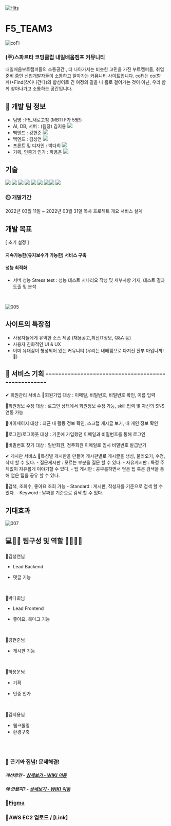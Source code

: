 [![Hits](https://hits.seeyoufarm.com/api/count/incr/badge.svg?url=https%3A%2F%2Fgithub.com%2FKEEMSY%2FF5_TEAM3&count_bg=%2316D7F3&title_bg=%23BDCF29&icon=buymeacoffee.svg&icon_color=%231A1B18&title=%EB%B0%A9%EB%AC%B8%EC%9E%90%EC%88%98&edge_flat=false)](https://hits.seeyoufarm.com)
# F5_TEAM3
![coFi](https://user-images.githubusercontent.com/96563134/160969737-49685ef2-07b4-4ff7-af0f-1ff595272e65.png)
### (주)스파르타 코딩클럽 내일배움캠프 커뮤니티
내일배움부트캠퍼들의 소통공간 , 더 나아가서는 비슷한 고민을 가진 부트캠퍼들, 취업준비 중인 신입개발자들이 소통하고 알아가는 커뮤니티 사이트입니다.
coFi는 co(함께)+Find(찾아나간다)의 합성어로 긴 여정의 길을 나 홀로 걸어가는 것이 아닌, 우리 함께 찾아나가고 소통하는 공간입니다.

## 🧙 개발 팀 정보
- 팀명 : F5_새로고침 (MBTI F가 5명!)
- AI, DB, 서버 : (팀장) 김지용 [<img src="https://img.shields.io/badge/Github-181717?style=flat-square&logo=Github&logoColor=white"/></a>](https://github.com/JerryKim1023)
- 백앤드 : 강현준 [<img src="https://img.shields.io/badge/Github-181717?style=flat-square&logo=Github&logoColor=white"/></a>](https://github.com/guswns4637)
- 백엔드 : 김성연 [<img src="https://img.shields.io/badge/Github-181717?style=flat-square&logo=Github&logoColor=white"/></a>](https://github.com/KEEMSY)
- 프론트 및 디자인 : 박다희 [<img src="https://img.shields.io/badge/Github-181717?style=flat-square&logo=Github&logoColor=white"/></a>](https://github.com/DaheePark-00)
- 기획, 인증과 인가 : 하용운 [<img src="https://img.shields.io/badge/Github-181717?style=flat-square&logo=Github&logoColor=white"/></a>](https://github.com/hayongwoon)

## 기술
<img src="https://img.shields.io/badge/html5-E34F26?style=for-the-badge&logo=html5&logoColor=white"> 
<img src="https://img.shields.io/badge/css-1572B6?style=for-the-badge&logo=css3&logoColor=white"> 
<img src="https://img.shields.io/badge/javascript-F7DF1E?style=for-the-badge&logo=javascript&logoColor=black"> 
<img src="https://img.shields.io/badge/jquery-0769AD?style=for-the-badge&logo=jquery&logoColor=white">
<img src="https://img.shields.io/badge/django-092E20?style=for-the-badge&logo=django&logoColor=white">
<img src="https://img.shields.io/badge/python-3776AB?style=for-the-badge&logo=python&logoColor=white"> 
<img src="https://img.shields.io/badge/aws-333664?style=for-the-badge&logo=amazon-aws&logoColor=white"><img src="https://img.shields.io/badge/Mysql-E6B91E?style=for-the-badge&logo=MySql&logoColor=white">
<img src="https://img.shields.io/badge/Docker-2496ED7?style=for-the-badge&logo=Docker&logoColor=white">


### ⏲️ 개발기간
2022년 03월 11일 ~ 2022년 03월 31일
목차
프로젝트 개요
서비스 설계

## 개발 목표 
[ 초기 설정 ]
#### 지속가능한(유지보수가 가능한) 서비스 구축
#### 성능 최적화
- 서버 성능 Stress test : 성능 테스트 시나리오 작성 및 세부사항 기재, 테스트 결과 도출 및 분석
<br>

![005](https://user-images.githubusercontent.com/96563134/160978494-7493e7f1-bac3-4ef5-b709-8e8daeb4a6d0.png)



## 사이트의 특장점
- 사용자들에게 유익한 소스 제공 (채용공고,최신IT정보, Q&A 등)
- 사용자 친화적인 UI & UX
- 이미 유대감이 형성되어 있는 커뮤니티 (우리는 내배캠으로 다져진 깐부 아입니까! 👊)

## 🤡 서비스 기획 ---------------------------------------------------
✔ 회원관리 서비스
📍회원가입
대상 : 이메일, 비밀번호, 비밀번호 확인, 이름 입력

📍회원정보 수정
대상 : 로그인 상태에서 회원정보 수정 가능, skill 입력 및 자신의 SNS 연동 가능

📍마이페이지
대상 : 최근 내 활동 정보 확인, 스크랩 게시글 보기, 내 개인 정보 확인

📍로그인/로그아웃
대상 : 기존에 가입했던 이메일과 비밀번호를 통해 로그인

📍비밀번호 찾기
대상 : 일반회원, 점주회원 이메일로 임시 비밀번호 발급받기

✔ 게시판 서비스
📍특성별 게시판을 만들어 게시판별로 게시글을  생성, 불러오기, 수정, 삭제 할 수 있다.
    - 질문게시판 : 모르는 부분을 질문 할 수 있다.
    - 자유게시판 : 특정 주제없이 자유롭게 이야기할 수 있다.
    - 팁 게시판 : 공부를하면서 얻은 팁 혹은 검색을 통해 얻은 팁을 공유 할 수 있다.

📍검색, 조회수, 좋아요 조회 가능
    - Standard : 게시판, 작성자를 기준으로 검색 할 수 있다.
    - Keyword : 날짜를 기준으로 검색 할 수 있다.

## 기대효과
![007](https://user-images.githubusercontent.com/96563134/160978382-2e6f652a-3f2d-4e83-aba8-450ef91b789e.png)


## 💻👩‍💻 팀구성 및 역할 👨‍💻🧑‍💻


📍김성연님
* Lead Backend
* 댓글 기능
    
  <br>

📍박다희님

* Lead Frontend
* 좋아요, 북마크 기능

  <br>

📍강현준님
* 게시판 기능
  
  <br>

📍하용운님
* 기획
* 인증 인가
    
  <br>

📍김지용님
* 웹크롤링
* 환경구축

<br>
<br>

### 📌 끈기와 집념! 문제해결!
##### 개선방안 - <a href="https://github.com/KEEMSY/F5_TEAM3/wiki/%EA%B0%9C%EC%84%A0%EB%B0%A9%EC%95%88" >상세보기 - WIKI 이동</a>
##### 왜 안됐지? - <a href="https://github.com/KEEMSY/F5_TEAM3/wiki/%EC%99%9C-%EC%95%88-%EB%90%98%EC%A7%80%3F%3F" >상세보기 - WIKI 이동</a>
### 📌[Figma](https://www.figma.com/file/HcRob0RlQRLjGT5L3AUJnj/coFi---%ED%95%A8%EA%BB%98%ED%95%98%EB%8A%94-Fi-ghting!?node-id=0%3A1)

### 📌AWS EC2 업로드 / [Link]
